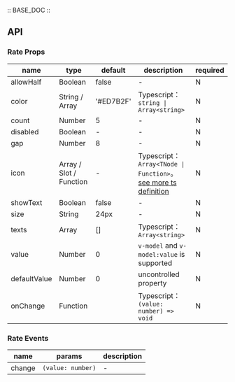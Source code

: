 :: BASE_DOC ::

## API

### Rate Props

name | type | default | description | required
-- | -- | -- | -- | --
allowHalf | Boolean | false | \- | N
color | String / Array | '#ED7B2F' | Typescript：`string \| Array<string>` | N
count | Number | 5 | \- | N
disabled | Boolean | - | \- | N
gap | Number | 8 | \- | N
icon | Array / Slot / Function | - | Typescript：`Array<TNode \| Function>`。[see more ts definition](https://github.com/Tencent/tdesign-mobile-vue/blob/develop/src/common.ts) | N
showText | Boolean | false | \- | N
size | String | 24px | \- | N
texts | Array | [] | Typescript：`Array<string>` | N
value | Number | 0 | `v-model` and `v-model:value` is supported | N
defaultValue | Number | 0 | uncontrolled property | N
onChange | Function |  | Typescript：`(value: number) => void`<br/> | N

### Rate Events

name | params | description
-- | -- | --
change | `(value: number)` | \-
